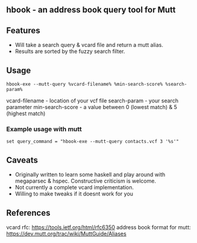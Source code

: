 hbook - an address book query tool for Mutt
---


## Features
- Will take a search query & vcard file and return a mutt alias. 
- Results are sorted by the fuzzy search filter.


## Usage
```
hbook-exe --mutt-query %vcard-filename% %min-search-score% %search-param% 
```
vcard-filename - location of your vcf file
search-param - your search parameter
min-search-score - a value between 0 (lowest match) & 5 (highest match)

### Example usage with mutt
```
set query_command = "hbook-exe --mutt-query contacts.vcf 3 '%s'"
```


## Caveats
- Originally written to learn some haskell and play around with megaparsec & hspec. Constructive criticism is welcome.
- Not currently a complete vcard implementation. 
- Willing to make tweaks if it doesnt work for you


## References 
vcard rfc: https://tools.ietf.org/html/rfc6350
address book format for mutt: https://dev.mutt.org/trac/wiki/MuttGuide/Aliases
